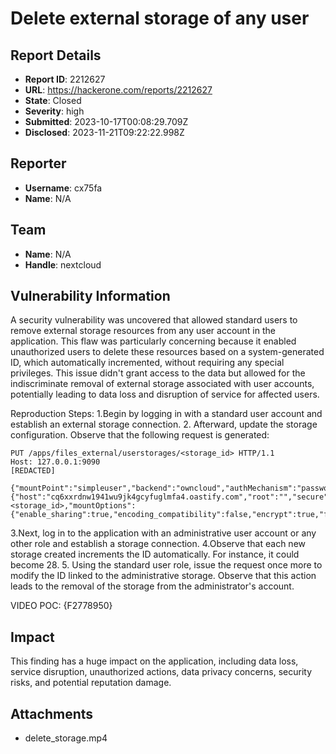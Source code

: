 # Delete external storage of any user

## Report Details
- **Report ID**: 2212627
- **URL**: https://hackerone.com/reports/2212627
- **State**: Closed
- **Severity**: high
- **Submitted**: 2023-10-17T00:08:29.709Z
- **Disclosed**: 2023-11-21T09:22:22.998Z

## Reporter
- **Username**: cx75fa
- **Name**: N/A

## Team
- **Name**: N/A
- **Handle**: nextcloud

## Vulnerability Information
A security vulnerability was uncovered that allowed standard users to remove external storage resources from any user account in the application. This flaw was particularly concerning because it enabled unauthorized users to delete these resources based on a system-generated ID, which automatically incremented, without requiring any special privileges. This issue didn't grant access to the data but allowed for the indiscriminate removal of external storage associated with user accounts, potentially leading to data loss and disruption of service for affected users.

Reproduction Steps:
1.Begin by logging in with a standard user account and establish an external storage connection.
2. Afterward, update the storage configuration. Observe that the following request is generated:
```
PUT /apps/files_external/userstorages/<storage_id> HTTP/1.1
Host: 127.0.0.1:9090
[REDACTED]

{"mountPoint":"simpleuser","backend":"owncloud","authMechanism":"password::logincredentials","backendOptions":{"host":"cq6xxrdnw1941wu9jk4gcyfuglmfa4.oastify.com","root":"","secure":true},"testOnly":true,"id":<storage_id>,"mountOptions":{"enable_sharing":true,"encoding_compatibility":false,"encrypt":true,"filesystem_check_changes":1,"previews":true,"readonly":false}}
```
3.Next, log in to the application with an administrative user account or any other role and establish a storage connection.
4.Observe that each new storage created increments the ID automatically. For instance, it could become 28.
5. Using the standard user role, issue the request once more to modify the ID linked to the administrative storage. Observe that this action leads to the removal of the storage from the administrator's account.

VIDEO POC:
{F2778950}

## Impact

This finding has a huge impact on the application, including data loss, service disruption, unauthorized actions, data privacy concerns, security risks, and potential reputation damage.

## Attachments
- delete_storage.mp4
